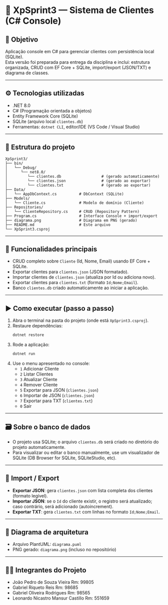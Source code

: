 # 🧾 XpSprint3 — Sistema de Clientes (C# Console)

## 🎯 Objetivo
Aplicação console em C# para gerenciar clientes com persistência local (SQLite).  
Esta versão foi preparada para entrega da disciplina e inclui: estrutura organizada, CRUD com EF Core + SQLite, import/export (JSON/TXT) e diagrama de classes.

---

## ⚙️ Tecnologias utilizadas
- .NET 8.0
- C# (Programação orientada a objetos)
- Entity Framework Core (SQLite)
- SQLite (arquivo local `clientes.db`)
- Ferramentas: `dotnet CLI`, editor/IDE (VS Code / Visual Studio)

---

## 📂 Estrutura do projeto
```
XpSprint3/
├── bin/
│   └── Debug/
│      └── net8.0/
│         └── clientes.db                  # (gerado automaticamente)
│         └── clientes.json                # (gerado ao exportar)
│         └── clientes.txt                 # (gerado ao exportar)
├── Data/
│   └── AppDbContext.cs          # DbContext (SQLite)
├── Models/
│   └── Cliente.cs               # Modelo de domínio (Cliente)
├── Repositories/
│   └── ClienteRepository.cs     # CRUD (Repository Pattern)
├── Program.cs                   # Interface Console + import/export
├── diagrama.png                 # Diagrama em PNG (gerado)
├── README.md                    # Este arquivo
└── XpSprint3.csproj
```

---

## 🧭 Funcionalidades principais
- CRUD completo sobre `Cliente` (Id, Nome, Email) usando EF Core + SQLite.
- Exportar clientes para `clientes.json` (JSON formatado).
- Importar clientes de `clientes.json` (atualiza por Id ou adiciona novo).
- Exportar clientes para `clientes.txt` (formato `Id;Nome;Email`).
- Banco `clientes.db` criado automaticamente ao iniciar a aplicação.

---

## ▶️ Como executar (passo a passo)
1. Abra o terminal na pasta do projeto (onde está `XpSprint3.csproj`).
2. Restaure dependências:
   ```bash
   dotnet restore
   ```
3. Rode a aplicação:
   ```bash
   dotnet run
   ```
4. Use o menu apresentado no console:
   - `1` Adicionar Cliente
   - `2` Listar Clientes
   - `3` Atualizar Cliente
   - `4` Remover Cliente
   - `5` Exportar para JSON (`clientes.json`)
   - `6` Importar de JSON (`clientes.json`)
   - `7` Exportar para TXT (`clientes.txt`)
   - `0` Sair

---

## 🗃️ Sobre o banco de dados
- O projeto usa SQLite; o arquivo `clientes.db` será criado no diretório do projeto automaticamente.
- Para visualizar ou editar o banco manualmente, use um visualizador de SQLite (DB Browser for SQLite, SQLiteStudio, etc).

---

## 🔁 Import / Export
- **Exportar JSON**: gera `clientes.json` com lista completa dos clientes (formato legível).
- **Importar JSON**: se o `Id` do cliente existir, o registro será atualizado; caso contrário, será adicionado (autoincrement).
- **Exportar TXT**: gera `clientes.txt` com linhas no formato `Id;Nome;Email`.

---

## 🧩 Diagrama de arquitetura
- Arquivo PlantUML: `diagrama.puml`
- PNG gerado: `diagrama.png` (incluso no repositório)

---

##   👨‍💻 Integrantes do Projeto

- João Pedro de Souza Vieira Rm: 99805
- Gabriel Riqueto Reis Rm: 98685
- Gabriel Oliveira Rodrigues Rm: 98565
- Leonardo Nicastro Mansur Castillo Rm: 551659

